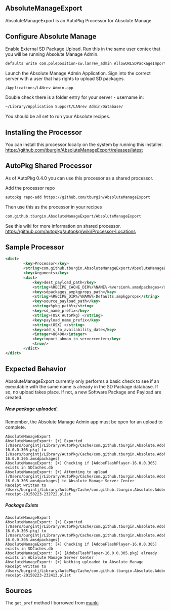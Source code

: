 ## AbsoluteManageExport

AbsoluteManageExport is an AutoPkg Processor for Absolute Manage.

## Configure Absolute Manage

Enable External SD Package Upload. Run this in the same user contex that you will be running Absolute Manage Admin.

```bash
defaults write com.poleposition-sw.lanrev_admin AllowURLSDPackageImport -bool true
```

Launch the Absolute Manage Admin Application. Sign into the correct server with a user that has rights to upload SD packages.

```bash
/Applications/LANrev Admin.app
```

Double check there is a folder entry for your server - username in:

```bash
~/Library/Application Support/LANrev Admin/Database/
```

You should be all set to run your Absolute recipes.

## Installing the Processor

You can install this processor locally on the system by running this installer.
https://github.com/tburgin/AbsoluteManageExport/releases/latest

## AutoPkg Shared Processor

As of AutoPkg 0.4.0 you can use this processor as a shared processor.

Add the processor repo 
```bash
autopkg repo-add https://github.com/tburgin/AbsoluteManageExport
```
Then use this as the processor in your recipes
```bash
com.github.tburgin.AbsoluteManageExport/AbsoluteManageExport
```

See this wiki for more information on shared processor.
https://github.com/autopkg/autopkg/wiki/Processor-Locations

## Sample Processor

```xml
<dict>
		<key>Processor</key>
		<string>com.github.tburgin.AbsoluteManageExport/AbsoluteManageExport</string>
		<key>Arguments</key>
		<dict>
			<key>dest_payload_path</key>
			<string>%RECIPE_CACHE_DIR%/%NAME%-%version%.amsdpackages</string>
			<key>sdpackages_ampkgprops_path</key>
			<string>%RECIPE_DIR%/%NAME%-Defaults.ampkgprops</string>
			<key>source_payload_path</key>
			<string>%pkg_path%</string>
			<key>sd_name_prefix</key>
			<string>(OSX AutoPkg) </string>
			<key>payload_name_prefix</key>
			<string>(OSX) </string>
			<key>add_s_to_availability_date</key>
			<integer>86400</integer>
			<key>import_abman_to_servercenter</key>
			<true/>
		</dict>
</dict>
```

## Expected Behavior

AbsoluteManageExport currently only performs a basic check to see if an executable with the same name is already in the SD Package database. If so, no upload takes place. If not, a new Software Package and Payload are created.

##### New package uploaded.
Remember, the Absolute Manage Admin app must be open for an upload to complete.
```
AbsoluteManageExport
AbsoluteManageExport: [+] Exported [/Users/burgintj/Library/AutoPkg/Cache/com.github.tburgin.Absolute.AdobeFlashPlayer/AdobeFlashPlayer-16.0.0.305.pkg] to [/Users/burgintj/Library/AutoPkg/Cache/com.github.tburgin.Absolute.AdobeFlashPlayer/AdobeFlashPlayer-16.0.0.305.amsdpackages]
AbsoluteManageExport: [+] Checking if [AdobeFlashPlayer-16.0.0.305] exists in SDCaches.db
AbsoluteManageExport: [+] Attemting to upload [/Users/burgintj/Library/AutoPkg/Cache/com.github.tburgin.Absolute.AdobeFlashPlayer/AdobeFlashPlayer-16.0.0.305.amsdpackages] to Absolute Manage Server Center
Receipt written to /Users/burgintj/Library/AutoPkg/Cache/com.github.tburgin.Absolute.AdobeFlashPlayer/receipts/AdobeFlashPlayer-receipt-20150223-232722.plist
```

##### Package Exists
```
AbsoluteManageExport
AbsoluteManageExport: [+] Exported [/Users/burgintj/Library/AutoPkg/Cache/com.github.tburgin.Absolute.AdobeFlashPlayer/AdobeFlashPlayer-16.0.0.305.pkg] to [/Users/burgintj/Library/AutoPkg/Cache/com.github.tburgin.Absolute.AdobeFlashPlayer/AdobeFlashPlayer-16.0.0.305.amsdpackages]
AbsoluteManageExport: [+] Checking if [AdobeFlashPlayer-16.0.0.305] exists in SDCaches.db
AbsoluteManageExport: [+] [AdobeFlashPlayer-16.0.0.305.pkg] already exists in Absolute Manage Server Center
AbsoluteManageExport: [+] Nothing uploaded to Absolute Manage
Receipt written to /Users/burgintj/Library/AutoPkg/Cache/com.github.tburgin.Absolute.AdobeFlashPlayer/receipts/AdobeFlashPlayer-receipt-20150223-232413.plist
```

## Sources

The `get_pref` method I borrowed from [munki](https://github.com/munki/munki)
